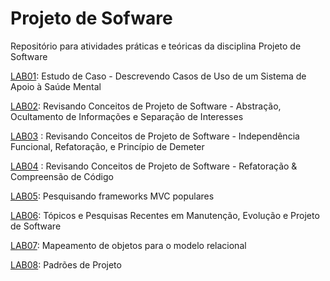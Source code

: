 # Projeto de Sofware

Repositório para atividades práticas e teóricas da disciplina Projeto de Software


[LAB01](labs/lab-mentcare.md): Estudo de Caso - Descrevendo Casos de Uso de um Sistema de Apoio à Saúde Mental

[LAB02](labs/lab-conceitos-basicos-parte1.md): Revisando Conceitos de Projeto de Software - Abstração, Ocultamento de Informações e Separação de Interesses

[LAB03](labs/lab-conceitos-basicos-parte2.md)
: Revisando Conceitos de Projeto de Software - Independência Funcional, Refatoração, e Princípio de Demeter

[LAB04](labs/lab-conceitos-basicos-parte3.md)
: Revisando Conceitos de Projeto de Software - Refatoração & Compreensão de Código

[LAB05](labs/lab-mvc-framework.md): Pesquisando frameworks MVC populares

[LAB06](labs/lab-seminarios.md): Tópicos e Pesquisas Recentes em Manutenção, Evolução e Projeto de Software

[LAB07](labs/lab-mapeamento-oo.md): Mapeamento de objetos para o modelo relacional

[LAB08](labs/lab-padroes-projeto.md): Padrões de Projeto

